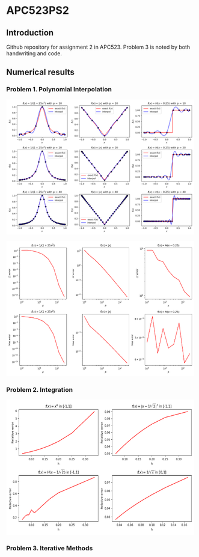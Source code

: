 # APC523PS2
## Introduction
Github repository for assignment 2 in APC523. Problem 3 is noted by both handwriting and code.

## Numerical results
### Problem 1. Polynomial Interpolation

<div>
    <p float = 'left'>
        <img src="./p1_1.png"  width="500" height="360">
    </p>
</div>

<div>
    <p float = 'left'>
        <img src="./p1_2.png"  width="500" height="360">
    </p>
</div>

### Problem 2. Integration
<div>
    <p float = 'left'>
        <img src="./p2.png"  width="500" height="360">
    </p>
</div>

### Problem 3. Iterative Methods